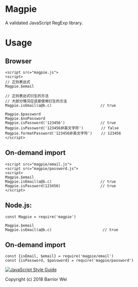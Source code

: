 # Magpie
A validated JavaScript RegExp library.

# Usage
## Browser
```
<script src="magpie.js">
<script>
// 正则表达式
Magpie.$email

// 正则表达式衍生的方法
// 大部分情况应该是使用衍生的方法
Magpie.isEmail(a@b.c)                      // true

Magpie.$password
Magpie.$noPassword
Magpie.isPassword('123456')                // true
Magpie.isPassword('123456非英文字符')        // false
Magpie.formatPassword('123456非英文字符')    // 123456
</script>
```

## On-demand import
```
<script src="magpie/email.js">
<script src="magpie/password.js">
<script>
Magpie.$email
Magpie.isEmail(a@b.c)                      // true
Magpie.isPassword(123456)                  // true
</script>
```


## Node.js:
```
const Magpie = require('magpie')

Magpie.$email
Magpie.isEmail(a@b.c)                       // true
```

## On-demand import
```
const {isEmail, $email} = require('magpie/email')
const {isPassword, $password} = require('magpie/password')
```

[![JavaScript Style Guide](https://cdn.rawgit.com/standard/standard/master/badge.svg)](https://github.com/standard/standard)

Copyright (c) 2018 Barrior Wei

